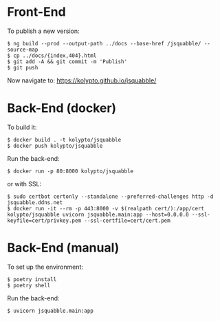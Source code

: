 # Front-End

To publish a new version:

```
$ ng build --prod --output-path ../docs --base-href /jsquabble/ --source-map
$ cp ../docs/{index,404}.html
$ git add -A && git commit -m 'Publish'
$ git push
```

Now navigate to: <https://kolypto.github.io/jsquabble/>

# Back-End (docker)

To build it:

```
$ docker build . -t kolypto/jsquabble
$ docker push kolypto/jsquabble
```

Run the back-end:

```
$ docker run -p 80:8000 kolypto/jsquabble
```

or with SSL:

```
$ sudo certbot certonly --standalone --preferred-challenges http -d jsquabble.ddns.net
$ docker run -it --rm -p 443:8000 -v $(realpath cert/):/app/cert kolypto/jsquabble uvicorn jsquabble.main:app --host=0.0.0.0 --ssl-keyfile=cert/privkey.pem --ssl-certfile=cert/cert.pem
```

# Back-End (manual)

To set up the environment:

```
$ poetry install
$ poetry shell
```

Run the back-end:

```
$ uvicorn jsquabble.main:app
```

